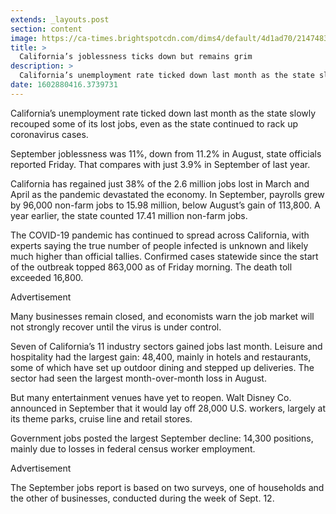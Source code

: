 ```yaml
--- 
extends: _layouts.post 
section: content 
image: https://ca-times.brightspotcdn.com/dims4/default/4d1ad70/2147483647/strip/true/crop/3448x1810+0+69/resize/1200x630!/quality/90/?url=https%3A%2F%2Fcalifornia-times-brightspot.s3.amazonaws.com%2F48%2Fff%2F186a2d744ea58dcdd0ab0b501fee%2F610922-tr-0915-day-trips-coachella-valley-15-1-gmf.jpg 
title: > 
  California’s joblessness ticks down but remains grim 
description: > 
  California’s unemployment rate ticked down last month as the state slowly recouped some of its lost jobs, even as the state continued to rack up coronavirus cases.California has regained just 38% of the 2.6 million jobs lost in March and April as the pandemic devastated the economy.In September, payrolls grew by 96,000 non-farm jobs to 15.98 million, below August’s gain of 113,800.A year earlier, the state counted 17.41 million non-farm jobs.Leisure and hospitality had the largest gain: 48,400, mainly in hotels and restaurants, some of which have set up outdoor dining and stepped up deliveries. 
date: 1602880416.3739731 
--- 
```

California’s unemployment rate ticked down last month as the state slowly recouped some of its lost jobs, even as the state continued to rack up coronavirus cases.

September joblessness was 11%, down from 11.2% in August, state officials reported Friday. That compares with just 3.9% in September of last year.

California has regained just 38% of the 2.6 million jobs lost in March and April as the pandemic devastated the economy. In September, payrolls grew by 96,000 non-farm jobs to 15.98 million, below August’s gain of 113,800. A year earlier, the state counted 17.41 million non-farm jobs.

The COVID-19 pandemic has continued to spread across California, with experts saying the true number of people infected is unknown and likely much higher than official tallies. Confirmed cases statewide since the start of the outbreak topped 863,000 as of Friday morning. The death toll exceeded 16,800.

Advertisement

Many businesses remain closed, and economists warn the job market will not strongly recover until the virus is under control.

Seven of California’s 11 industry sectors gained jobs last month. Leisure and hospitality had the largest gain: 48,400, mainly in hotels and restaurants, some of which have set up outdoor dining and stepped up deliveries. The sector had seen the largest month-over-month loss in August.

But many entertainment venues have yet to reopen. Walt Disney Co. announced in September that it would lay off 28,000 U.S. workers, largely at its theme parks, cruise line and retail stores.

Government jobs posted the largest September decline: 14,300 positions, mainly due to losses in federal census worker employment.

Advertisement

The September jobs report is based on two surveys, one of households and the other of businesses, conducted during the week of Sept. 12.